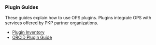 
### Plugin Guides

These guides explain how to use OPS plugins. Plugins integrate OPS with services offered by PKP partner organizations.

- [Plugin Inventory](/plugin-inventory/en/)
- [ORCID Plugin Guide](/orcid/en/)
